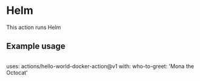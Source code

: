 # Helm

This action runs Helm

## Example usage

```yaml

```
uses: actions/hello-world-docker-action@v1
with:
  who-to-greet: 'Mona the Octocat'
